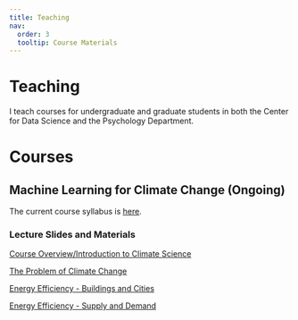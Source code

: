 ```yaml
---
title: Teaching
nav:
  order: 3
  tooltip: Course Materials
---
```


# <i class="fas fa-tools"></i>Teaching

I teach courses for undergraduate and graduate students in both the Center for Data Science and the Psychology Department.

# Courses

## Machine Learning for Climate Change (Ongoing)
The current course syllabus is [here](https://github.com/Lindsay-Lab/lindsay-lab.github.io/blob/main/ClimateML_Lectures/ML%20for%20Climate%20Syllabus-2.pdf).

### Lecture Slides and Materials
[Course Overview/Introduction to Climate Science](https://github.com/Lindsay-Lab/lindsay-lab.github.io/blob/main/ClimateML_Lectures/Intro_Climate%20Science.pdf)

[The Problem of Climate Change](https://github.com/Lindsay-Lab/lindsay-lab.github.io/blob/main/ClimateML_Lectures/Climate%20Change.pdf)

[Energy Efficiency - Buildings and Cities](https://github.com/Lindsay-Lab/lindsay-lab.github.io/blob/main/ClimateML_Lectures/3%20-%20Energy%20Efficiency%20-%20Buildings.pdf)

[Energy Efficiency - Supply and Demand](https://github.com/Lindsay-Lab/lindsay-lab.github.io/blob/main/ClimateML_Lectures/4%20-Energy%20Efficiency%20-%20Supply%20and%20Demand.pdf)

<!--{% include search-info.html %}

{% include section.html %}

## Featured

{% include list.html component="card" data="tools" filters="group: featured" %}

{% include section.html %}

## More

{% include list.html component="card" data="tools" filters="group: more" style="small" %}-->

